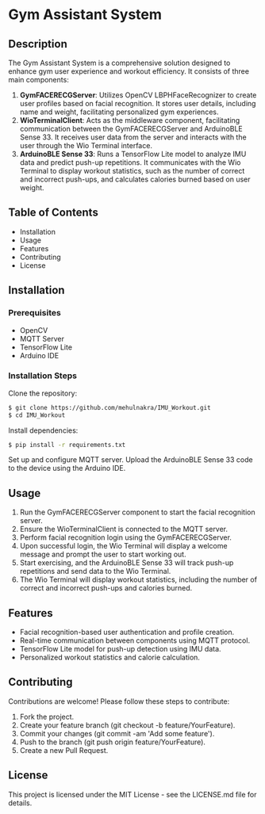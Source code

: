 
# Gym Assistant System
<!-- If applicable, add a logo or icon for visual appeal -->

<!-- Add a license badge, replace link_to_license with your license link -->

## Description
The Gym Assistant System is a comprehensive solution designed to enhance gym user experience and workout efficiency. It consists of three main components:

1. **GymFACERECGServer**: Utilizes OpenCV LBPHFaceRecognizer to create user profiles based on facial recognition. It stores user details, including name and weight, facilitating personalized gym experiences.
2. **WioTerminalClient**: Acts as the middleware component, facilitating communication between the GymFACERECGServer and ArduinoBLE Sense 33. It receives user data from the server and interacts with the user through the Wio Terminal interface.
3. **ArduinoBLE Sense 33**: Runs a TensorFlow Lite model to analyze IMU data and predict push-up repetitions. It communicates with the Wio Terminal to display workout statistics, such as the number of correct and incorrect push-ups, and calculates calories burned based on user weight.

## Table of Contents
- Installation
- Usage
- Features
- Contributing
- License

## Installation

### Prerequisites
- OpenCV
- MQTT Server
- TensorFlow Lite
- Arduino IDE

### Installation Steps
Clone the repository:
```bash
$ git clone https://github.com/mehulnakra/IMU_Workout.git
$ cd IMU_Workout
```
Install dependencies:
```bash
$ pip install -r requirements.txt
```
<!-- Add installation steps for ArduinoBLE Sense 33 -->
Set up and configure MQTT server.
Upload the ArduinoBLE Sense 33 code to the device using the Arduino IDE.

## Usage
1. Run the GymFACERECGServer component to start the facial recognition server.
2. Ensure the WioTerminalClient is connected to the MQTT server.
3. Perform facial recognition login using the GymFACERECGServer.
4. Upon successful login, the Wio Terminal will display a welcome message and prompt the user to start working out.
5. Start exercising, and the ArduinoBLE Sense 33 will track push-up repetitions and send data to the Wio Terminal.
6. The Wio Terminal will display workout statistics, including the number of correct and incorrect push-ups and calories burned.

## Features
- Facial recognition-based user authentication and profile creation.
- Real-time communication between components using MQTT protocol.
- TensorFlow Lite model for push-up detection using IMU data.
- Personalized workout statistics and calorie calculation.

## Contributing
Contributions are welcome! Please follow these steps to contribute:
1. Fork the project.
2. Create your feature branch (git checkout -b feature/YourFeature).
3. Commit your changes (git commit -am 'Add some feature').
4. Push to the branch (git push origin feature/YourFeature).
5. Create a new Pull Request.

## License
This project is licensed under the MIT License - see the LICENSE.md file for details.

